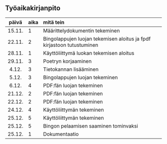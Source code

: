 ## Työaikakirjanpito

| päivä | aika | mitä tein  |
| :----:|:-----| :-----|
| 15.11. | 1    | Määrittelydokumentin tekeminen|
| 22.11. | 2    | Bingolappujen luojan tekemisen aloitus ja fpdf kirjastoon tutustuminen|
| 28.11. | 1    | Käyttöliittymä luokan tekemisen aloitus|
| 29.11. | 3    | Poetryn korjaaminen|
| 4.12. | 3    | Tietokannan lisääminen|
| 5.12. | 3    | Bingolappujen luojan tekeminen|
| 6.12. | 4    | PDF:fän luojan tekeminen|
| 21.12. | 2    | PDF:fän luojan tekeminen|
| 22.12. | 2    | PDF:fän luojan tekeminen|
| 24.12. | 4    | Käyttöliittymän tekeminen|
| 25.12. | 5    | Käyttöliittymän tekeminen|
| 25.12. | 5    | Bingon pelaamisen saaminen tominvaksi|
| 25.12. | 1    | Dokumentaatio|

